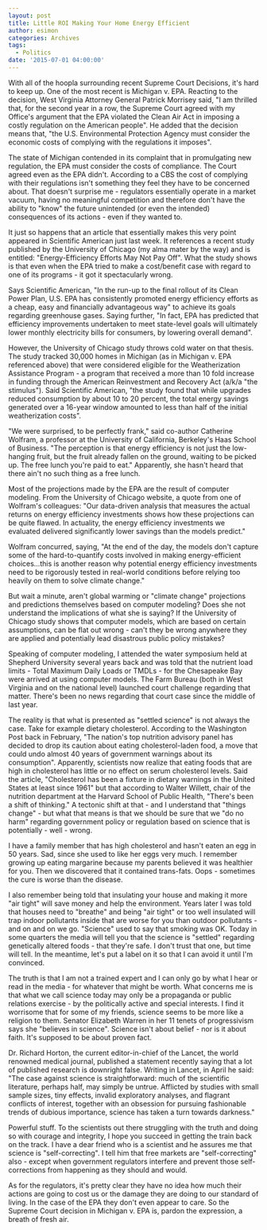```yaml
---
layout: post
title: Little ROI Making Your Home Energy Efficient
author: esimon
categories: Archives
tags:
  - Politics
date: '2015-07-01 04:00:00'
---
```

With all of the hoopla surrounding recent Supreme Court Decisions, it's hard to keep up. One of the most recent is Michigan v. EPA. Reacting to the decision, West Virginia Attorney General Patrick Morrisey said, "I am thrilled that, for the second year in a row, the Supreme Court agreed with my Office's argument that the EPA violated the Clean Air Act in imposing a costly regulation on the American people". He added that the decision means that, "the U.S. Environmental Protection Agency must consider the economic costs of complying with the regulations it imposes".

The state of Michigan contended in its complaint that in promulgating new regulation, the EPA must consider the costs of compliance. The Court agreed even as the EPA didn't. According to a CBS the cost of complying with their regulations isn't something they feel they have to be concerned about. That doesn't surprise me - regulators essentially operate in a market vacuum, having no meaningful competition and therefore don't have the ability to "know" the future unintended (or even the intended) consequences of its actions - even if they wanted to. 

It just so happens that an article that essentially makes this very point appeared in Scientific American just last week. It references a recent study published by the University of Chicago (my alma mater by the way) and is entitled: "Energy-Efficiency Efforts May Not Pay Off". What the study shows is that even when the EPA tried to make a cost/benefit case with regard to one of its programs - it got it spectacularly wrong. 

Says Scientific American, "In the run-up to the final rollout of its Clean Power Plan, U.S. EPA has consistently promoted energy efficiency efforts as a cheap, easy and financially advantageous way" to achieve its goals regarding greenhouse gases. Saying further, "In fact, EPA has predicted that efficiency improvements undertaken to meet state-level goals will ultimately lower monthly electricity bills for consumers, by lowering overall demand".

However, the University of Chicago study throws cold water on that thesis. The study tracked 30,000 homes in Michigan (as in Michigan v. EPA referenced above) that were considered eligible for the Weatherization Assistance Program - a program that received a more than 10 fold increase in funding through the American Reinvestment and Recovery Act (a/k/a "the stimulus"). Said Scientific American, "the study found that while upgrades reduced consumption by about 10 to 20 percent, the total energy savings generated over a 16-year window amounted to less than half of the initial weatherization costs".

"We were surprised, to be perfectly frank," said co-author Catherine Wolfram, a professor at the University of California, Berkeley's Haas School of Business. "The perception is that energy efficiency is not just the low-hanging fruit, but the fruit already fallen on the ground, waiting to be picked up. The free lunch you're paid to eat." Apparently, she hasn't heard that there ain't no such thing as a free lunch. 

Most of the projections made by the EPA are the result of computer modeling. From the University of Chicago website, a quote from one of Wolfram's colleagues: "Our data-driven analysis that measures the actual returns on energy efficiency investments shows how these projections can be quite flawed. In actuality, the energy efficiency investments we evaluated delivered significantly lower savings than the models predict." 

Wolfram concurred, saying, "At the end of the day, the models don't capture some of the hard-to-quantify costs involved in making energy-efficient choices…this is another reason why potential energy efficiency investments need to be rigorously tested in real-world conditions before relying too heavily on them to solve climate change." 

But wait a minute, aren't global warming or "climate change" projections and predictions themselves based on computer modeling? Does she not understand the implications of what she is saying? If the University of Chicago study shows that computer models, which are based on certain assumptions, can be flat out wrong - can't they be wrong anywhere they are applied and potentially lead disastrous public policy mistakes? 

Speaking of computer modeling, I attended the water symposium held at Shepherd University several years back and was told that the nutrient load limits - Total Maximum Daily Loads or TMDLs - for the Chesapeake Bay were arrived at using computer models. The Farm Bureau (both in West Virginia and on the national level) launched court challenge regarding that matter. There's been no news regarding that court case since the middle of last year. 

The reality is that what is presented as "settled science" is not always the case. Take for example dietary cholesterol. According to the Washington Post back in February, "The nation's top nutrition advisory panel has decided to drop its caution about eating cholesterol-laden food, a move that could undo almost 40 years of government warnings about its consumption". Apparently, scientists now realize that eating foods that are high in cholesterol has little or no effect on serum cholesterol levels. Said the article, "Cholesterol has been a fixture in dietary warnings in the United States at least since 1961" but that according to Walter Willett, chair of the nutrition department at the Harvard School of Public Health, "There's been a shift of thinking." A tectonic shift at that - and I understand that "things change" - but what that means is that we should be sure that we "do no harm" regarding government policy or regulation based on science that is potentially - well - wrong. 

I have a family member that has high cholesterol and hasn't eaten an egg in 50 years. Sad, since she used to like her eggs very much. I remember growing up eating margarine because my parents believed it was healthier for you. Then we discovered that it contained trans-fats. Oops - sometimes the cure is worse than the disease. 

I also remember being told that insulating your house and making it more "air tight" will save money and help the environment. Years later I was told that houses need to "breathe" and being "air tight" or too well insulated will trap indoor pollutants inside that are worse for you than outdoor pollutants - and on and on we go. "Science" used to say that smoking was OK. Today in some quarters the media will tell you that the science is "settled" regarding genetically altered foods - that they're safe. I don't trust that one, but time will tell. In the meantime, let's put a label on it so that I can avoid it until I'm convinced. 

The truth is that I am not a trained expert and I can only go by what I hear or read in the media - for whatever that might be worth. What concerns me is that what we call science today may only be a propaganda or public relations exercise - by the politically active and special interests. I find it worrisome that for some of my friends, science seems to be more like a religion to them. Senator Elizabeth Warren in her 11 tenets of progressivism says she "believes in science". Science isn't about belief - nor is it about faith. It's supposed to be about proven fact. 

Dr. Richard Horton, the current editor-in-chief of the Lancet, the world renowned medical journal, published a statement recently saying that a lot of published research is downright false. Writing in Lancet, in April he said: "The case against science is straightforward: much of the scientific literature, perhaps half, may simply be untrue. Afflicted by studies with small sample sizes, tiny effects, invalid exploratory analyses, and flagrant conflicts of interest, together with an obsession for pursuing fashionable trends of dubious importance, science has taken a turn towards darkness." 

Powerful stuff. To the scientists out there struggling with the truth and doing so with courage and integrity, I hope you succeed in getting the train back on the track. I have a dear friend who is a scientist and he assures me that science is "self-correcting". I tell him that free markets are "self-correcting" also - except when government regulators interfere and prevent those self-corrections from happening as they should and would. 

As for the regulators, it's pretty clear they have no idea how much their actions are going to cost us or the damage they are doing to our standard of living. In the case of the EPA they don't even appear to care. So the Supreme Court decision in Michigan v. EPA is, pardon the expression, a breath of fresh air. 

